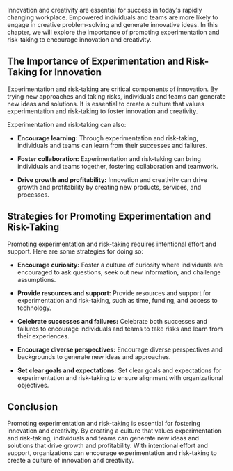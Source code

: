 
Innovation and creativity are essential for success in today's rapidly changing workplace. Empowered individuals and teams are more likely to engage in creative problem-solving and generate innovative ideas. In this chapter, we will explore the importance of promoting experimentation and risk-taking to encourage innovation and creativity.

The Importance of Experimentation and Risk-Taking for Innovation
----------------------------------------------------------------

Experimentation and risk-taking are critical components of innovation. By trying new approaches and taking risks, individuals and teams can generate new ideas and solutions. It is essential to create a culture that values experimentation and risk-taking to foster innovation and creativity.

Experimentation and risk-taking can also:

* **Encourage learning:** Through experimentation and risk-taking, individuals and teams can learn from their successes and failures.

* **Foster collaboration:** Experimentation and risk-taking can bring individuals and teams together, fostering collaboration and teamwork.

* **Drive growth and profitability:** Innovation and creativity can drive growth and profitability by creating new products, services, and processes.

Strategies for Promoting Experimentation and Risk-Taking
--------------------------------------------------------

Promoting experimentation and risk-taking requires intentional effort and support. Here are some strategies for doing so:

* **Encourage curiosity:** Foster a culture of curiosity where individuals are encouraged to ask questions, seek out new information, and challenge assumptions.

* **Provide resources and support:** Provide resources and support for experimentation and risk-taking, such as time, funding, and access to technology.

* **Celebrate successes and failures:** Celebrate both successes and failures to encourage individuals and teams to take risks and learn from their experiences.

* **Encourage diverse perspectives:** Encourage diverse perspectives and backgrounds to generate new ideas and approaches.

* **Set clear goals and expectations:** Set clear goals and expectations for experimentation and risk-taking to ensure alignment with organizational objectives.

Conclusion
----------

Promoting experimentation and risk-taking is essential for fostering innovation and creativity. By creating a culture that values experimentation and risk-taking, individuals and teams can generate new ideas and solutions that drive growth and profitability. With intentional effort and support, organizations can encourage experimentation and risk-taking to create a culture of innovation and creativity.
